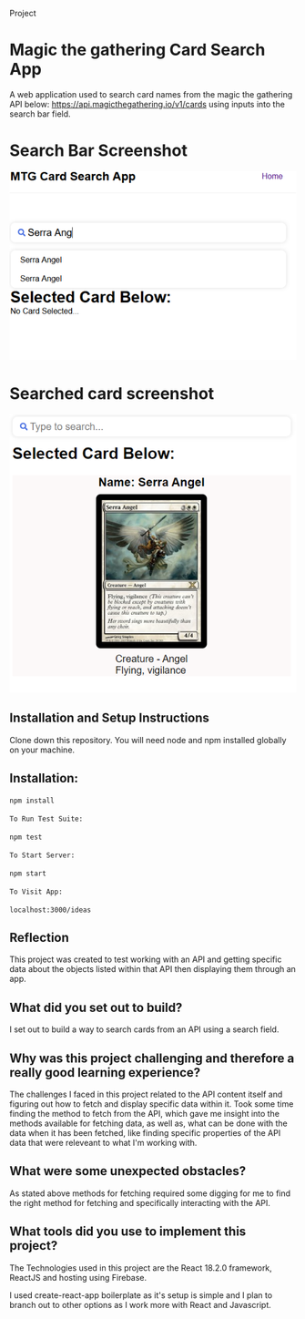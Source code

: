 Project 
# Magic the gathering Card Search App

A web application used to search card names from the magic the gathering API below: https://api.magicthegathering.io/v1/cards
using inputs into the search bar field.

# Search Bar Screenshot
![Alt text](./src/Images/mtg%20card%20searched.png "MTG Card Search Bar")

# Searched card screenshot
![Alt text](./src/Images/mtg%20card%20search%20app.png "MTG Card Search Bar")



## Installation and Setup Instructions
Clone down this repository. You will need node and npm installed globally on your machine.

## Installation:
```
npm install

To Run Test Suite:

npm test

To Start Server:

npm start

To Visit App:

localhost:3000/ideas
```

## Reflection
This project was created to test working with an API and getting specific data about the objects listed within that API then displaying them through an app.

## What did you set out to build?

I set out to build a way to search cards from an API using a search field.

## Why was this project challenging and therefore a really good learning experience?

The challenges I faced in this project related to the API content itself and figuring out how to fetch and display specific data within it.  Took some time finding the method to fetch from the API, which gave me insight into the methods available for fetching data, as well as, what can be done with the data when it has been fetched, like finding specific properties of the API data that were releveant to what I'm working with.

## What were some unexpected obstacles?
As stated above methods for fetching required some digging for me to find the right method for fetching and specifically interacting with the API.

## What tools did you use to implement this project?

The Technologies used in this project are the React 18.2.0 framework, ReactJS and hosting using Firebase.

I used create-react-app boilerplate as it's setup is simple and I plan to branch out to other options as I work more with React and Javascript.